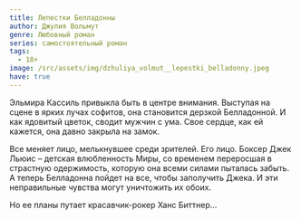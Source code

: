 ```yaml
---
title: Лепестки Белладонны
author: Джулия Вольмут
genre: Любовный роман
series: самостоятельный роман
tags:
  - 18+
image: /src/assets/img/dzhuliya_volmut__lepestki_belladonny.jpeg
have: true
---
```

Эльмира Кассиль привыкла быть в центре внимания. Выступая на сцене в ярких лучах софитов, она становится дерзкой Белладонной. И как ядовитый цветок, сводит мужчин с ума. Свое сердце, как ей кажется, она давно закрыла на замок.

Все меняет лицо, мелькнувшее среди зрителей. Его лицо. Боксер Джек Льюис – детская влюбленность Миры, со временем переросшая в страстную одержимость, которую она всеми силами пыталась забыть. А теперь Белладонна пойдет на все, чтобы заполучить Джека. И эти неправильные чувства могут уничтожить их обоих.

Но ее планы путает красавчик-рокер Ханс Биттнер...
